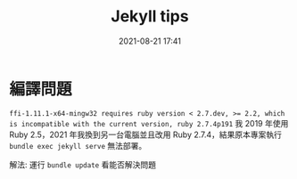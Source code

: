 ﻿---
layout: post
title: Jekyll tips
date:   2021-08-21 17:41
description: 個人向 Jekyll 的各種狀況
toc: false
share: true
comments: true
tags: jekyll development
---

# 編譯問題
`ffi-1.11.1-x64-mingw32 requires ruby version < 2.7.dev, >= 2.2, which is incompatible with the current version, ruby 2.7.4p191`
我 2019 年使用 Ruby 2.5，2021 年我換到另一台電腦並且改用 Ruby 2.7.4，結果原本專案執行 `bundle exec jekyll serve` 無法部署。

解法: 運行 `bundle update` 看能否解決問題
